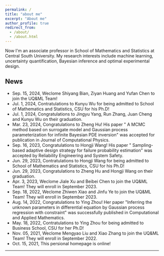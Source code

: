 ```yaml
---
permalink: /
title: "about me"
excerpt: "About me"
author_profile: true
redirect_from: 
  - /about/
  - /about.html
---
```


Now I'm an associate professor in School of Mathematics and Statistics at Central South University. My research interests include machine learning, uncertainty quantification, Bayesian inference and optimal experimental design.

News
------
- Sep. 15, 2024,  Weclome Shiyang Bian, Ziyan Huang and Yufan Chen to join the UQ&ML Team! 
- Jul. 1, 2024, Contratulations to Kunyu Wu for being admitted to School of Mathematics and Statistics, CSU for his Ph.D!
- Jul. 1, 2024, Congratulations to Jingyu Yang, Run Zhang, Juan Cheng and Kunyu Wu on their graduation.
- Mar. 23, 2024, Congratulations to Zheng Hu! His paper " A MCMC method based on surrogate model and Gaussian process parameterization for infinite Bayesian PDE inversion" was accepted for publication in Journal of Computational Physics.
- Sep. 16, 2023, Congratulations to Hongji Wang! His paper " Sampling-based adaptive design strategy for failure probability estimation" was accepted by Reliability Engineering and System Safety.
- Jun. 29, 2023, Contratulations to Hongji Wang for being admitted to School of Mathematics and Statistics, CSU for his Ph.D!
- Jun. 29, 2023, Congratulations to Zheng Hu and Hongji Wang on their graduation.
- Apr. 3, 2023,  Weclome Jiale Xu and Beibei Chen to join the UQ&ML Team! They will enroll in September 2023.  
- Sep. 18, 2022,  Weclome Zhiwen Xiao and Jinfu Ye to join the UQ&ML Team! They will enroll in September 2023.  
- Aug. 14, 2022, Congratulations to Ying Zhou! Her paper "Inferring the unknown parameters in differential equation by Gaussian process regression with constraint" was successfully published in Computational and Applied Mathematics.
- May. 18, 2022, Contratulations to Ying Zhou for being admitted to Business School, CSU for her Ph.D!
- Nov. 05, 2021,  Weclome Mengyao Liu and Xiao Zhang to join the UQ&ML Team! They will enroll in September 2022.  
- Oct. 15, 2021,  This persional homepage is online! 
  
---
